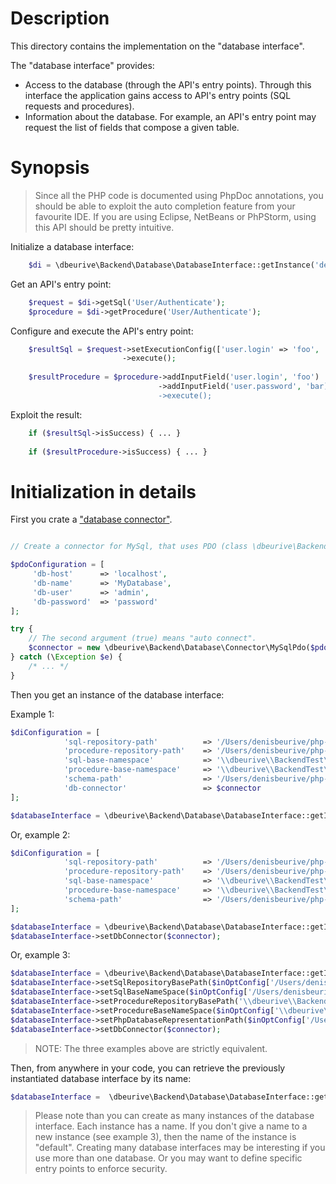# Description

This directory contains the implementation on the "database interface".

The "database interface" provides:
 
* Access to the database (through the API's entry points).
  Through this interface the application gains access to API's entry points (SQL requests and procedures).
* Information about the database.
  For example, an API's entry point may request the list of fields that compose a given table.
     
# Synopsis

> Since all the PHP code is documented using PhpDoc annotations, you should be able to exploit the auto completion feature from your favourite IDE.
> If you are using Eclipse, NetBeans or PhPStorm, using this API should be pretty intuitive.

Initialize a database interface:

```php
    $di = \dbeurive\Backend\Database\DatabaseInterface::getInstance('default', $configuration);
```
    
Get an API's entry point:
   
```php
    $request = $di->getSql('User/Authenticate');
    $procedure = $di->getProcedure('User/Authenticate'); 
```

Configure and execute the API's entry point:

```php
    $resultSql = $request->setExecutionConfig(['user.login' => 'foo', 'user.password' => 'bar'])
                         ->execute();
            
    $resultProcedure = $procedure->addInputField('user.login', 'foo')
                                 ->addInputField('user.password', 'bar)
                                 ->execute();
```       

Exploit the result:

```php
    if ($resultSql->isSuccess) { ... }
    
    if ($resultProcedure->isSuccess) { ... }
```

# Initialization in details

First you crate a ["database connector"](https://github.com/dbeurive/backend/tree/master/src/Database/Connector).

```php

// Create a connector for MySql, that uses PDO (class \dbeurive\Backend\Database\Connector\MySqlPdo).

$pdoConfiguration = [
     'db-host'      => 'localhost',
     'db-name'      => 'MyDatabase',
     'db-user'      => 'admin',
     'db-password'  => 'password'
];

try {
    // The second argument (true) means "auto connect".
    $connector = new \dbeurive\Backend\Database\Connector\MySqlPdo($pdoConfiguration, true);
} catch (\Exception $e) {
    /* ... */
}
```
 
Then you get an instance of the database interface:

Example 1:

```php
$diConfiguration = [
            'sql-repository-path'          => '/Users/denisbeurive/php-public/backend/tests/EntryPoints/Brands/MySql/Sqls',
            'procedure-repository-path'    => '/Users/denisbeurive/php-public/backend/tests/EntryPoints/Brands/MySql/Procedures',
            'sql-base-namespace'           => '\\dbeurive\\BackendTest\\EntryPoints\\Brands\\MySql\\Sqls',
            'procedure-base-namespace'     => '\\dbeurive\\BackendTest\\EntryPoints\\Brands\\MySql\\Procedures',
            'schema-path'                  => '/Users/denisbeurive/php-public/backend/tests/cache/mysql_db_schema.php',
            'db-connector'                 => $connector
];

$databaseInterface = \dbeurive\Backend\Database\DatabaseInterface::getInstance('default', $diConfiguration);

```

Or, example 2:

```php
$diConfiguration = [
            'sql-repository-path'          => '/Users/denisbeurive/php-public/backend/tests/EntryPoints/Brands/MySql/Sqls',
            'procedure-repository-path'    => '/Users/denisbeurive/php-public/backend/tests/EntryPoints/Brands/MySql/Procedures',
            'sql-base-namespace'           => '\\dbeurive\\BackendTest\\EntryPoints\\Brands\\MySql\\Sqls',
            'procedure-base-namespace'     => '\\dbeurive\\BackendTest\\EntryPoints\\Brands\\MySql\\Procedures',
            'schema-path'                  => '/Users/denisbeurive/php-public/backend/tests/cache/mysql_db_schema.php'
];

$databaseInterface = \dbeurive\Backend\Database\DatabaseInterface::getInstance('default', $diConfiguration);
$databaseInterface->setDbConnector($connector);
```

Or, example 3:

```php
$databaseInterface = \dbeurive\Backend\Database\DatabaseInterface::getInstance();
$databaseInterface->setSqlRepositoryBasePath($inOptConfig['/Users/denisbeurive/php-public/backend/tests/EntryPoints/Brands/MySql/Sqls');
$databaseInterface->setSqlBaseNameSpace($inOptConfig['/Users/denisbeurive/php-public/backend/tests/EntryPoints/Brands/MySql/Procedures');
$databaseInterface->setProcedureRepositoryBasePath('\\dbeurive\\BackendTest\\EntryPoints\\Brands\\MySql\\Sqls');
$databaseInterface->setProcedureBaseNameSpace($inOptConfig['\\dbeurive\\BackendTest\\EntryPoints\\Brands\\MySql\\Procedures');
$databaseInterface->setPhpDatabaseRepresentationPath($inOptConfig['/Users/denisbeurive/php-public/backend/tests/cache/mysql_db_schema.php');
$databaseInterface->setDbConnector($connector);
```

> NOTE: The three examples above are strictly equivalent.

Then, from anywhere in your code, you can retrieve the previously instantiated database interface by its name:

```php
$databaseInterface =  \dbeurive\Backend\Database\DatabaseInterface::getInstance('default');
``` 

> Please note than you can create as many instances of the database interface. Each instance has a name.
> If you don't give a name to a new instance (see example 3), then the name of the instance is "default".
> Creating many database interfaces may be interesting if you use more than one database.
> Or you may want to define specific entry points to enforce security.

